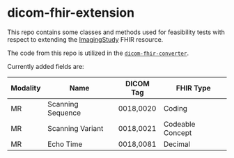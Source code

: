 # dicom-fhir-extension

This repo contains some classes and methods used for feasibility tests with respect to extending the [ImagingStudy](https://build.fhir.org/imagingstudy.html) FHIR resource.

The code from this repo is utilized in the [`dicom-fhir-converter`](https://github.com/kapsner/dicom-fhir-converter).

Currently added fields are:

| Modality | Name | DICOM Tag | FHIR Type |
| -------- | ---- | --------- | --------- |
| MR | Scanning Sequence | 0018,0020 | Coding |
| MR | Scanning Variant | 0018,0021 | Codeable Concept |
| MR | Echo Time | 0018,0081 | Decimal |
